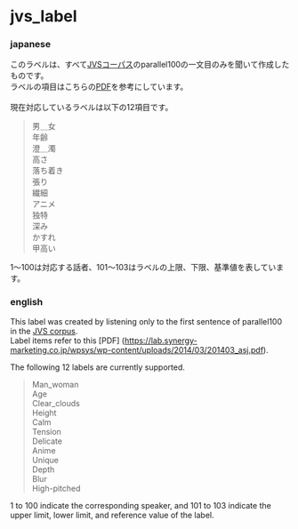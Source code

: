 # jvs_label

### japanese
このラベルは、すべて[JVSコーパス](https://sites.google.com/site/shinnosuketakamichi/research-topics/jvs_corpus)のparallel100の一文目のみを聞いて作成したものです。<br>
ラベルの項目はこちらの[PDF](https://lab.synergy-marketing.co.jp/wpsys/wp-content/uploads/2014/03/201403_asj.pdf)を参考にしています。<br>
<br>
現在対応しているラベルは以下の12項目です。

> 男＿女<br>
年齢<br>
澄＿濁<br>
高さ<br>
落ち着き<br>
張り<br>
繊細<br>
アニメ<br>
独特<br>
深み<br>
かすれ<br>
甲高い<br>

1～100は対応する話者、101～103はラベルの上限、下限、基準値を表しています。


### english
This label was created by listening only to the first sentence of parallel100 in the [JVS corpus](https://sites.google.com/site/shinnosuketakamichi/research-topics/jvs_corpus).<br>
Label items refer to this [PDF] (https://lab.synergy-marketing.co.jp/wpsys/wp-content/uploads/2014/03/201403_asj.pdf).

The following 12 labels are currently supported.

> Man_woman <br>
Age <br>
Clear_clouds <br>
Height <br>
Calm <br>
Tension <br>
Delicate <br>
Anime <br>
Unique <br>
Depth <br>
Blur<br>
High-pitched <br>

1 to 100 indicate the corresponding speaker, and 101 to 103 indicate the upper limit, lower limit, and reference value of the label.
